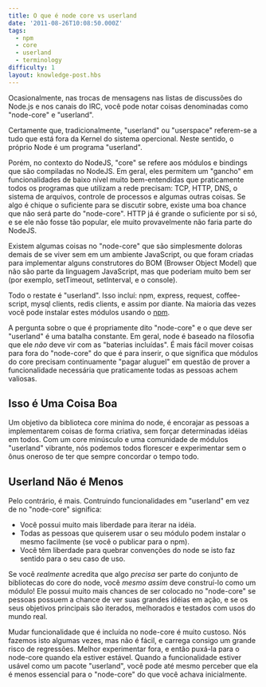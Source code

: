 ```yaml
---
title: O que é node core vs userland
date: '2011-08-26T10:08:50.000Z'
tags:
  - npm
  - core
  - userland
  - terminology
difficulty: 1
layout: knowledge-post.hbs
---
```


Ocasionalmente, nas trocas de mensagens nas listas de discussões do Node.js e nos canais do IRC, você pode notar coisas denominadas como "node-core" e "userland".

Certamente que, tradicionalmente, "userland" ou "userspace" referem-se a tudo que está fora da Kernel do sistema opercional. Neste sentido, o próprio Node é um programa "userland".

Porém, no contexto do NodeJS, "core" se refere aos módulos e bindings que são compiladas no NodeJS. Em geral, eles permitem um "gancho" em funcionalidades de baixo nível muito bem-entendidas que praticamente todos os programas que utilizam a rede precisam: TCP, HTTP, DNS, o sistema de arquivos, controle de processos e algumas outras coisas. Se algo é chique o suficiente para se discutir sobre, existe uma boa chance que não será parte do "node-core". HTTP já é grande o suficiente por si só, e se ele não fosse tão popular, ele muito provavelmente não faria parte do NodeJS.

Existem algumas coisas no "node-core" que são simplesmente doloras demais de se viver sem em um ambiente JavaScript, ou que foram criadas para implementar alguns construtores do BOM (Browser Object Model) que não são parte da linguagem JavaScript, mas que poderiam muito bem ser (por exemplo, setTimeout, setInterval, e o console).

Todo o restate é "userland". Isso incluí: npm, express, request, coffee-script, mysql clients, redis clients, e assim por diante. Na maioria das vezes você pode instalar estes módulos usando o [npm](http://npmjs.org/).

A pergunta sobre o que é propriamente dito "node-core" e o que deve ser "userland" é uma batalha constante. Em geral, node é baseado na filosofia que ele *não* deve vir com as "baterias incluídas". É mais fácil mover coisas para fora do "node-core" do que é para inserir, o que significa que módulos do core precisam continuamente "pagar aluguel" em questão de prover a funcionalidade necessária que praticamente todas as pessoas achem valiosas.

## Isso é Uma Coisa Boa

Um objetivo da biblioteca core miníma do node, é encorajar as pessoas a implementarem coisas de forma criativa, sem forçar determinadas idéias em todos. Com um core minúsculo e uma comunidade de módulos "userland" vibrante, nós podemos todos florescer e experimentar sem o ônus oneroso de ter que sempre concordar o tempo todo.

## Userland Não é Menos

Pelo contrário, é mais. Contruindo funcionalidades em "userland" em vez de no "node-core" significa:

* Você possui muito mais liberdade para iterar na idéia.
* Todas as pessoas que quiserem usar o seu módulo podem instalar o mesmo facilmente (se você o publicar para o npm).
* Você têm liberdade para quebrar convenções do node se isto faz sentido para o seu caso de uso.

Se você *realmente* acredita que algo *precisa* ser parte do conjunto de bibliotecas do core do node, você *mesmo assim* deve construí-lo como um módulo! Ele possui muito mais chances de ser colocado no "node-core" se pessoas possuem a chance de ver suas grandes idéias em ação, e se os seus objetivos principais são iterados, melhorados e testados com usos do mundo real.

Mudar funcionalidade que é incluída no node-core é muito custoso. Nós fazemos isto algumas vezes, mas não é fácil, e carrega consigo um grande risco de regressões. Melhor experimentar fora, e então puxá-la para o node-core quando ela estiver estável. Quando a funcionalidade estiver usável como um pacote "userland", você pode até mesmo perceber que ela é menos essencial para o "node-core" do que você achava inicialmente.
